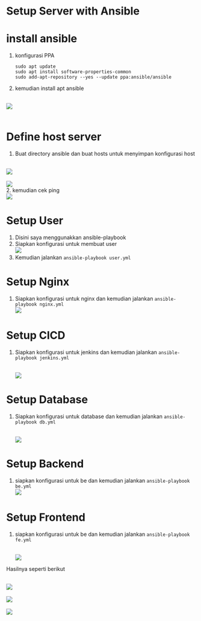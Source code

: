 # Setup Server with Ansible

# install ansible
1. konfigurasi PPA
   ```
   sudo apt update
   sudo apt install software-properties-common
   sudo add-apt-repository --yes --update ppa:ansible/ansible
    ```
2. kemudian install apt ansible
<br>
   <img src=".image/1.PNG">
   <br>
    <br>

# Define host server

1. Buat directory ansible dan buat hosts untuk menyimpan konfigurasi host
<br>
   <img src=".image/2.PNG">
   <br>
   <br>
   <img src=".image/3.PNG">
   <br>
2. kemudian cek ping
    <br>
   <img src=".image/4.PNG">
   <br>

# Setup User

1. Disini saya menggunakkan ansible-playbook
2. Siapkan konfigurasi untuk membuat user
    <br>
   <img src=".image/5.PNG">
   <br>
3. Kemudian jalankan `ansible-playbook user.yml`
     <br>

# Setup Nginx
1. Siapkan konfigurasi untuk nginx dan kemudian jalankan `ansible-playbook nginx.yml`
    <br>
   <img src=".image/6.PNG">
   <br>

# Setup CICD
1. Siapkan konfigurasi untuk jenkins dan kemudian jalankan `ansible-playbook jenkins.yml`

    <br>
   <img src=".image/7.PNG">
   <br>

# Setup Database


1. Siapkan konfigurasi untuk database dan kemudian jalankan `ansible-playbook db.yml`

    <br>
   <img src=".image/8.PNG">
   <br>


# Setup Backend

1. siapkan konfigurasi untuk be dan kemudian jalankan `ansible-playbook be.yml`
    <br>
   <img src=".image/9.PNG">
   <br>

# Setup Frontend

1. siapkan konfigurasi untuk be dan kemudian jalankan `ansible-playbook fe.yml`

    <br>
   <img src=".image/10.PNG">
   <br>

Hasilnya seperti berikut

<br>
   <img src=".image/11.PNG">
   <br>
    <br>
   <img src=".image/12.PNG">
   <br>
    <br>
   <img src=".image/13.PNG">
   <br>

